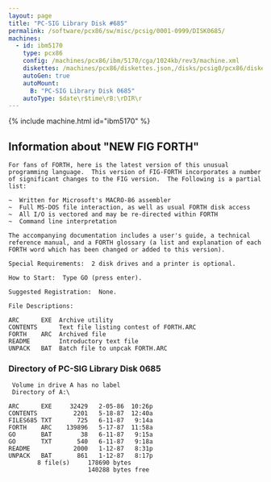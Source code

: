 ```yaml
---
layout: page
title: "PC-SIG Library Disk #685"
permalink: /software/pcx86/sw/misc/pcsig/0001-0999/DISK0685/
machines:
  - id: ibm5170
    type: pcx86
    config: /machines/pcx86/ibm/5170/cga/1024kb/rev3/machine.xml
    diskettes: /machines/pcx86/diskettes.json,/disks/pcsig0/pcx86/diskettes.json
    autoGen: true
    autoMount:
      B: "PC-SIG Library Disk 0685"
    autoType: $date\r$time\rB:\rDIR\r
---
```


{% include machine.html id="ibm5170" %}

## Information about "NEW FIG FORTH"

    For fans of FORTH, here is the latest version of this unusual
    programming language.  This version of FIG-FORTH incorporates a number
    of significant changes to the FIG version.  The Following is a partial
    list:
    
    ~  Written for Microsoft's MACRO-86 assembler
    ~  Full MS-DOS file interaction, as well as usual FORTH disk access
    ~  All I/O is vectored and may be re-directed within FORTH
    ~  Command line interpretation
    
    The accompanying documentation includes a user's guide, a technical
    reference manual, and a FORTH glossary (a list and explanation of each
    FORTH word which has been changed or added to this version).
    
    Special Requirements:  2 disk drives and a printer is optional.
    
    How to Start:  Type GO (press enter).
    
    Suggested Registration:  None.
    
    File Descriptions:
    
    ARC      EXE  Archive utility
    CONTENTS      Text file listing contest of FORTH.ARC
    FORTH    ARC  Archived file
    README        Introductory text file
    UNPACK   BAT  Batch file to unpcak FORTH.ARC

### Directory of PC-SIG Library Disk 0685

     Volume in drive A has no label
     Directory of A:\

    ARC      EXE     32429   2-05-86  10:26p
    CONTENTS          2201   5-18-87  12:40a
    FILES685 TXT       725   6-11-87   9:14a
    FORTH    ARC    139896   5-17-87  11:58a
    GO       BAT        38   6-11-87   9:15a
    GO       TXT       540   6-11-87   9:18a
    README            2000   1-12-87   8:31p
    UNPACK   BAT       861   1-12-87   8:17p
            8 file(s)     178690 bytes
                          140288 bytes free

